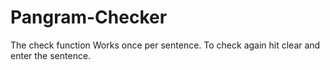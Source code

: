 # Pangram-Checker

The check function Works once per sentence. To check again hit clear and enter the sentence. 
